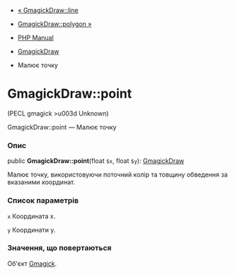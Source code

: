 - [« GmagickDraw::line](gmagickdraw.line.md)
- [GmagickDraw::polygon »](gmagickdraw.polygon.md)

- [PHP Manual](index.md)
- [GmagickDraw](class.gmagickdraw.md)
- Малює точку

# GmagickDraw::point

(PECL gmagick \>u003d Unknown)

GmagickDraw::point — Малює точку

### Опис

public **GmagickDraw::point**(float `$x`, float `$y`):
[GmagickDraw](class.gmagickdraw.md)

Малює точку, використовуючи поточний колір та товщину обведення за вказаними
координат.

### Список параметрів

`x`
Координата х.

`y`
Координати y.

### Значення, що повертаються

Об'єкт [Gmagick](class.gmagick.md).
